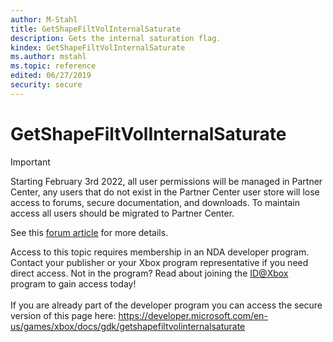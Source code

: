 ```yaml
---
author: M-Stahl
title: GetShapeFiltVolInternalSaturate
description: Gets the internal saturation flag.
kindex: GetShapeFiltVolInternalSaturate
ms.author: mstahl
ms.topic: reference
edited: 06/27/2019
security: secure
---
```


# GetShapeFiltVolInternalSaturate
> [!IMPORTANT]
> Starting February 3rd 2022, all user permissions will be managed in Partner Center, any users that do not exist in the Partner Center user store will lose access to forums, secure documentation, and downloads. To maintain access all users should be migrated to Partner Center. <p></p>See this <a href="https://forums.xboxlive.com/articles/132187/breaking-change-user-access-for-forums-secure-docu.html">forum article</a> for more details.  

 Access to this topic requires membership in an NDA developer program. Contact your publisher or your Xbox program representative if you need direct access. Not in the program? Read about joining the <a href="https://www.xbox.com/Developers/id">ID@Xbox</a> program to gain access today!  <br/><br/>If you are already part of the developer program you can access the secure version of this page here: <a target="_blank" href="https://developer.microsoft.com/en-us/games/xbox/docs/gdk/getshapefiltvolinternalsaturate">https://developer.microsoft.com/en-us/games/xbox/docs/gdk/getshapefiltvolinternalsaturate</a>